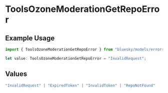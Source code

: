 # ToolsOzoneModerationGetRepoError

## Example Usage

```typescript
import { ToolsOzoneModerationGetRepoError } from "bluesky/models/errors";

let value: ToolsOzoneModerationGetRepoError = "InvalidRequest";
```

## Values

```typescript
"InvalidRequest" | "ExpiredToken" | "InvalidToken" | "RepoNotFound"
```